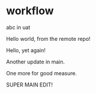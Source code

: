 # workflow

abc in uat

Hello world, from the remote repo!

Hello, yet again!

Another update in main.

One more for good measure.

SUPER MAIN EDIT!

